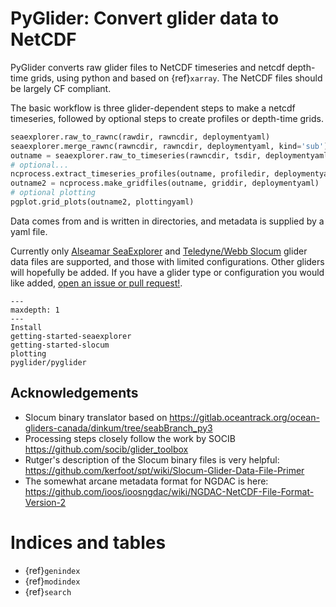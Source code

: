 
PyGlider: Convert glider data to NetCDF
=======================================

PyGlider converts raw glider files to NetCDF timeseries and netcdf depth-time grids,
using python and based on {ref}`xarray`.  The NetCDF files should be largely CF compliant.

The basic workflow is three glider-dependent steps to make a netcdf timeseries, followed
by optional steps to create profiles or depth-time grids.

```python
seaexplorer.raw_to_rawnc(rawdir, rawncdir, deploymentyaml)
seaexplorer.merge_rawnc(rawncdir, rawncdir, deploymentyaml, kind='sub')
outname = seaexplorer.raw_to_timeseries(rawncdir, tsdir, deploymentyaml, kind='sub')
# optional...
ncprocess.extract_timeseries_profiles(outname, profiledir, deploymentyaml)
outname2 = ncprocess.make_gridfiles(outname, griddir, deploymentyaml)
# optional plotting
pgplot.grid_plots(outname2, plottingyaml)
```

Data comes from and is written in directories, and metadata is supplied by a yaml file.

Currently only [Alseamar SeaExplorer](https://www.alseamar-alcen.com/products/underwater-glider/seaexplorer) and [Teledyne/Webb Slocum](http://www.teledynemarine.com/autonomous-underwater-gliders) glider data files are supported, and those with limited configurations.  Other gliders will hopefully be added.  If you have a glider type or configuration you would like added, [open an issue or pull request!](https://github.com/c-proof/pyglider).

```{toctree}
---
maxdepth: 1
---
Install
getting-started-seaexplorer
getting-started-slocum
plotting
pyglider/pyglider

```

## Acknowledgements

- Slocum binary translator based on
<https://gitlab.oceantrack.org/ocean-gliders-canada/dinkum/tree/seabBranch_py3>
- Processing steps closely follow the work by SOCIB
<https://github.com/socib/glider_toolbox>
- Rutger's description of the Slocum binary files is very helpful: <https://github.com/kerfoot/spt/wiki/Slocum-Glider-Data-File-Primer>
- The somewhat arcane metadata format for NGDAC is here: <https://github.com/ioos/ioosngdac/wiki/NGDAC-NetCDF-File-Format-Version-2>


Indices and tables
==================

* {ref}`genindex`
* {ref}`modindex`
* {ref}`search`
